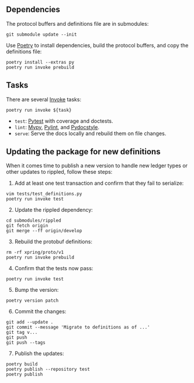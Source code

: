 ## Dependencies

The protocol buffers and definitions file are in submodules:

```shell
git submodule update --init
```

Use [Poetry][] to install dependencies, build the protocol buffers,
and copy the definitions file:

```shell
poetry install --extras py
poetry run invoke prebuild
```

[Poetry]: https://python-poetry.org/docs/


## Tasks

There are several [Invoke][] tasks:

[Invoke]: http://www.pyinvoke.org/


```shell
poetry run invoke ${task}
```

- ``test``: [Pytest][] with coverage and doctests.
- ``lint``: [Mypy][], [Pylint][], and [Pydocstyle][].
- ``serve``: Serve the docs locally and rebuild them on file changes.

[Pytest]: https://docs.pytest.org/
[Mypy]: https://mypy.readthedocs.io/
[Pylint]: https://www.pylint.org/
[Pydocstyle]: http://www.pydocstyle.org/


## Updating the package for new definitions

When it comes time to publish a new version to handle new ledger types or
other updates to rippled, follow these steps:

1. Add at least one test transaction and confirm that they fail to serialize:

```shell
vim tests/test_definitions.py
poetry run invoke test
```

2. Update the rippled dependency:

```shell
cd submodules/rippled
git fetch origin
git merge --ff origin/develop
```

3. Rebuild the protobuf definitions:

```shell
rm -rf xpring/proto/v1
poetry run invoke prebuild
```

4. Confirm that the tests now pass:

```shell
poetry run invoke test
```

5. Bump the version:

```shell
poetry version patch
```

6. Commit the changes:

```shell
git add --update .
git commit --message 'Migrate to definitions as of ...'
git tag v...
git push
git push --tags
```

7. Publish the updates:

```shell
poetry build
poetry publish --repository test
poetry publish
```
